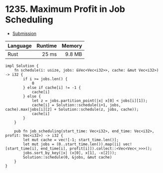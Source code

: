 # 1235. Maximum Profit in Job Scheduling
- [Submission](https://leetcode.com/submissions/detail/1138795642/)

| Language | Runtime | Memory |
| :-       |       -:|      -:|
| Rust | 25 ms | 9.8 MB |
```
impl Solution {
    fn schedule(i: usize, jobs: &Vec<Vec<i32>>, cache: &mut Vec<i32>) -> i32 {
        if i >= jobs.len() {
            0
        } else if cache[i] != -1 {
            cache[i]
        } else {
            let z = jobs.partition_point(|x| x[0] < jobs[i][1]);
            cache[i] = Solution::schedule(i+1, jobs, cache).max(jobs[i][2] + Solution::schedule(z, jobs, cache));
            cache[i]
        }
    }

    pub fn job_scheduling(start_time: Vec<i32>, end_time: Vec<i32>, profit: Vec<i32>) -> i32 {
        let mut cache = vec![-1; start_time.len()];
        let mut jobs = (0..start_time.len()).map(|i| vec![start_time[i], end_time[i], profit[i]]).collect::<Vec<Vec<_>>>();
        jobs.sort_by_key(|x| (x[0], x[1], -x[2]));
        Solution::schedule(0, &jobs, &mut cache)
    }
}
```
